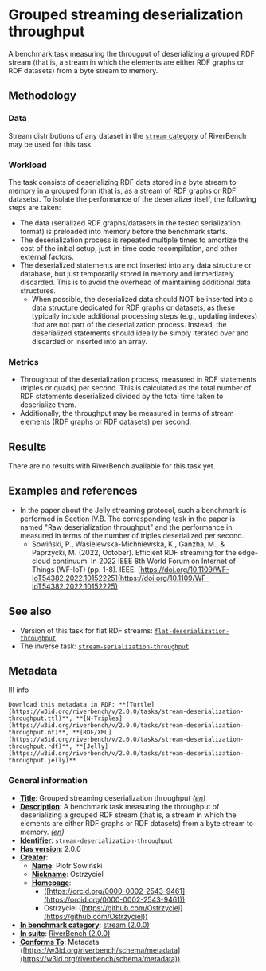 # Grouped streaming deserialization throughput

A benchmark task measuring the througput of deserializing a grouped RDF stream (that is, a stream in which the elements are either RDF graphs or RDF datasets) from a byte stream to memory.

## Methodology

### Data

Stream distributions of any dataset in the [`stream` category](../../categories/stream/index.md) of RiverBench may be used for this task.

### Workload

The task consists of deserializing RDF data stored in a byte stream to memory in a grouped form (that is, as a stream of RDF graphs or RDF datasets). To isolate the performance of the deserializer itself, the following steps are taken:

- The data (serialized RDF graphs/datasets in the tested serialization format) is preloaded into memory before the benchmark starts.
- The deserialization process is repeated multiple times to amortize the cost of the initial setup, just-in-time code recompilation, and other external factors.
- The deserialized statements are not inserted into any data structure or database, but just temporarily stored in memory and immediately discarded. This is to avoid the overhead of maintaining additional data structures.
    - When possible, the deserialized data should NOT be inserted into a data structure dedicated for RDF graphs or datasets, as these typically include additional processing steps (e.g., updating indexes) that are not part of the deserialization process. Instead, the deserialized statements should ideally be simply iterated over and discarded or inserted into an array.

### Metrics

- Throughput of the deserialization process, measured in RDF statements (triples or quads) per second. This is calculated as the total number of RDF statements deserialized divided by the total time taken to deserialize them.
- Additionally, the throughput may be measured in terms of stream elements (RDF graphs or RDF datasets) per second.

## Results

There are no results with RiverBench available for this task yet.

## Examples and references

- In the paper about the Jelly streaming protocol, such a benchmark is performed in Section IV.B. The corresponding task in the paper is named "Raw deserialization throughput" and the performance in measured in terms of the number of triples deserialized per second.
    - Sowiński, P., Wasielewska-Michniewska, K., Ganzha, M., & Paprzycki, M. (2022, October). Efficient RDF streaming for the edge-cloud continuum. In 2022 IEEE 8th World Forum on Internet of Things (WF-IoT) (pp. 1-8). IEEE. [https://doi.org/10.1109/WF-IoT54382.2022.10152225](https://doi.org/10.1109/WF-IoT54382.2022.10152225)


## See also

- Version of this task for flat RDF streams: [`flat-deserialization-throughput`](../flat-deserialization-throughput/index.md)
- The inverse task: [`stream-serialization-throughput`](../stream-serialization-throughput/index.md)


## Metadata



!!! info

    Download this metadata in RDF: **[Turtle](https://w3id.org/riverbench/v/2.0.0/tasks/stream-deserialization-throughput.ttl)**, **[N-Triples](https://w3id.org/riverbench/v/2.0.0/tasks/stream-deserialization-throughput.nt)**, **[RDF/XML](https://w3id.org/riverbench/v/2.0.0/tasks/stream-deserialization-throughput.rdf)**, **[Jelly](https://w3id.org/riverbench/v/2.0.0/tasks/stream-deserialization-throughput.jelly)**



### General information

- **<abbr title="A name given to the resource.">Title</abbr>**: Grouped streaming deserialization throughput _(<abbr title="English">en</abbr>)_
- **<abbr title="An account of the resource.">Description</abbr>**: A benchmark task measuring the throughput of deserializing a grouped RDF stream (that is, a stream in which the elements are either RDF graphs or RDF datasets) from a byte stream to memory. _(<abbr title="English">en</abbr>)_
- **<abbr title="An unambiguous reference to the resource within a given context.">Identifier</abbr>**: `stream-deserialization-throughput`
- **<abbr title="Version tag of an artifact">Has version</abbr>**: 2.0.0
- **<abbr title="An entity responsible for making the resource.">Creator</abbr>**: 
    - **<abbr title="A name for some thing.">Name</abbr>**: Piotr Sowiński
    - **<abbr title="A short informal nickname characterising an agent (includes login identifiers, IRC and other chat nicknames).">Nickname</abbr>**: Ostrzyciel
    - **<abbr title="This axiom needed so that Protege loads DCAT2 without errors.">Homepage</abbr>**:     
        -  ([https://orcid.org/0000-0002-2543-9461](https://orcid.org/0000-0002-2543-9461))
        - Ostrzyciel ([https://github.com/Ostrzyciel](https://github.com/Ostrzyciel))
- **<abbr title="Indicates that the subject (either a task or a profile) is in benchmark category. This property is functional (each task/profile must be in exactly one benchmark category).">In benchmark category</abbr>**: [stream (2.0.0)](https://w3id.org/riverbench/v/2.0.0/categories/stream)
- **<abbr title="Indicates the benchmark suite to which a dataset or profile belongs">In suite</abbr>**: [RiverBench (2.0.0)](https://w3id.org/riverbench/v/2.0.0)
- **<abbr title="An established standard to which the described resource conforms.">Conforms To</abbr>**: Metadata ([https://w3id.org/riverbench/schema/metadata](https://w3id.org/riverbench/schema/metadata))

